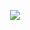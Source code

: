 <p align="center">
  <a href="https://skillicons.dev">
    <img src="https://skillicons.dev/icons?i=git,kubernetes,docker,c,vim,python,linux,c++,c,java" />
  </a>
</p>
